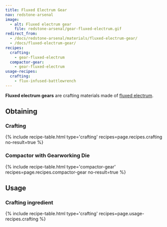 ```yaml
---
title: Fluxed Electrum Gear
nav: redstone-arsenal
image:
  - alt: Fluxed electrum gear
    file: redstone-arsenal/gear-fluxed-electrum.gif
redirect_from:
  - /docs/redstone-arsenal/materials/fluxed-electrum-gear/
  - /docs/fluxed-electrum-gear/
recipes:
  crafting:
    - gear-fluxed-electrum
  compactor-gear:
    - gear-fluxed-electrum
usage-recipes:
  crafting:
    - flux-infused-battlewrench
---
```


**Fluxed electrum gears** are crafting materials made of [fluxed
electrum](/docs/redstone-arsenal/fluxed-electrum-ingot/).


Obtaining
---------

### Crafting
{% include recipe-table.html type='crafting' recipes=page.recipes.crafting no-result=true %}

### Compactor with Gearworking Die
{% include recipe-table.html type='compactor-gear' recipes=page.recipes.compactor-gear no-result=true %}


Usage
-----

### Crafting ingredient
{% include recipe-table.html type='crafting' recipes=page.usage-recipes.crafting %}
